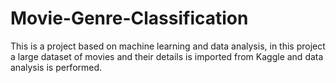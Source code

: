 # Movie-Genre-Classification
This is a project based on machine learning and data analysis, in this project a large dataset of movies and their details is imported from Kaggle and data analysis is performed.
